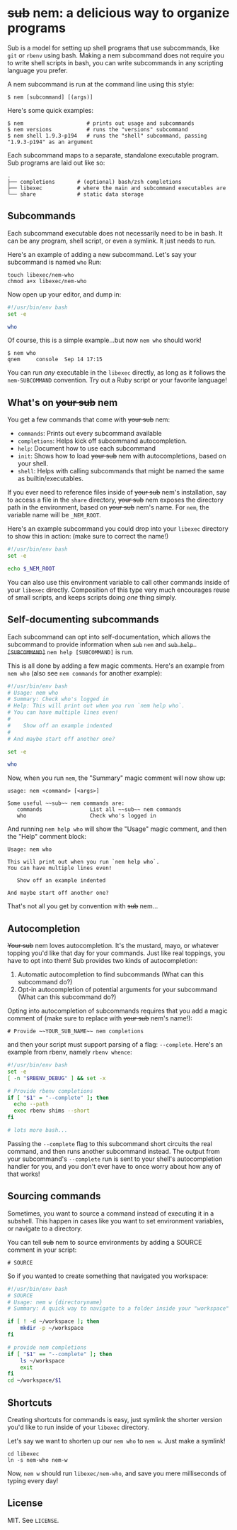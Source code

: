 # ~~sub~~ nem: a delicious way to organize programs

Sub is a model for setting up shell programs that use subcommands, like `git` or `rbenv` using bash. Making a nem subcommand does not require you to write shell scripts in bash, you can write subcommands in any scripting language you prefer.

A nem subcommand is run at the command line using this style:

    $ nem [subcommand] [(args)]

Here's some quick examples:

    $ nem                    # prints out usage and subcommands
    $ nem versions           # runs the "versions" subcommand
    $ nem shell 1.9.3-p194   # runs the "shell" subcommand, passing "1.9.3-p194" as an argument

Each subcommand maps to a separate, standalone executable program. Sub programs are laid out like so:

    .
    ├── completions       # (optional) bash/zsh completions
    ├── libexec           # where the main and subcommand executables are
    └── share             # static data storage

## Subcommands

Each subcommand executable does not necessarily need to be in bash. It can be any program, shell script, or even a symlink. It just needs to run.

Here's an example of adding a new subcommand. Let's say your subcommand is named `who` Run:

    touch libexec/nem-who
    chmod a+x libexec/nem-who

Now open up your editor, and dump in:

``` bash
#!/usr/bin/env bash
set -e

who
```

Of course, this is a simple example...but now `nem who` should work!

    $ nem who
    qnem     console  Sep 14 17:15 

You can run *any* executable in the `libexec` directly, as long as it follows the `nem-SUBCOMMAND` convention. Try out a Ruby script or your favorite language!

## What's on ~~your sub~~ nem

You get a few commands that come with ~~your sub~~ nem:

* `commands`: Prints out every subcommand available
* `completions`: Helps kick off subcommand autocompletion.
* `help`: Document how to use each subcommand
* `init`: Shows how to load ~~your sub~~ nem with autocompletions, based on your shell.
* `shell`: Helps with calling subcommands that might be named the same as builtin/executables.

If you ever need to reference files inside of ~~your sub~~ nem's installation, say to access a file in the `share` directory, ~~your sub~~ nem exposes the directory path in the environment, based on ~~your sub~~ nem's name. For `nem`, the variable name will be `_NEM_ROOT`.

Here's an example subcommand you could drop into your `libexec` directory to show this in action: (make sure to correct the name!)

``` bash
#!/usr/bin/env bash
set -e

echo $_NEM_ROOT
```

You can also use this environment variable to call other commands inside of your `libexec` directly. Composition of this type very much encourages reuse of small scripts, and keeps scripts doing *one* thing simply.

## Self-documenting subcommands

Each subcommand can opt into self-documentation, which allows the subcommand to provide information when ~~`sub`~~ `nem` and ~~`sub help [SUBCOMMAND]`~~ `nem help [SUBCOMMAND]` is run.

This is all done by adding a few magic comments. Here's an example from `nem who` (also see `nem commands` for another example):

``` bash
#!/usr/bin/env bash
# Usage: nem who
# Summary: Check who's logged in
# Help: This will print out when you run `nem help who`.
# You can have multiple lines even!
#
#    Show off an example indented
#
# And maybe start off another one?

set -e

who
```

Now, when you run `nem`, the "Summary" magic comment will now show up:

    usage: nem <command> [<args>]

    Some useful ~~sub~~ nem commands are:
       commands               List all ~~sub~~ nem commands
       who                    Check who's logged in

And running `nem help who` will show the "Usage" magic comment, and then the "Help" comment block:

    Usage: nem who

    This will print out when you run `nem help who`.
    You can have multiple lines even!

       Show off an example indented

    And maybe start off another one?

That's not all you get by convention with ~~sub~~ nem...

## Autocompletion

~~Your sub~~ nem loves autocompletion. It's the mustard, mayo, or whatever topping you'd like that day for your commands. Just like real toppings, you have to opt into them! Sub provides two kinds of autocompletion:

1. Automatic autocompletion to find subcommands (What can this subcommand do?)
2. Opt-in autocompletion of potential arguments for your subcommand (What can this subcommand do?)

Opting into autocompletion of subcommands requires that you add a magic comment of (make sure to replace with ~~your sub~~ nem's name!):

    # Provide ~~YOUR_SUB_NAME~~ nem completions

and then your script must support parsing of a flag: `--complete`. Here's an example from rbenv, namely `rbenv whence`:

``` bash
#!/usr/bin/env bash
set -e
[ -n "$RBENV_DEBUG" ] && set -x

# Provide rbenv completions
if [ "$1" = "--complete" ]; then
  echo --path
  exec rbenv shims --short
fi

# lots more bash...
```

Passing the `--complete` flag to this subcommand short circuits the real command, and then runs another subcommand instead. The output from your subcommand's `--complete` run is sent to your shell's autocompletion handler for you, and you don't ever have to once worry about how any of that works!

## Sourcing commands

Sometimes, you want to source a command instead of executing it in a
subshell. This happen in cases like you want to set environment
variables, or navigate to a directory.

You can tell ~~sub~~ nem to source environments by adding a SOURCE comment in your script:

    # SOURCE

So if you wanted to create something that navigated you workspace:

``` bash
#!/usr/bin/env bash
# SOURCE
# Usage: nem w {directoryname}
# Summary: A quick way to navigate to a folder inside your "workspace" location. 

if [ ! -d ~/workspace ]; then
    mkdir -p ~/workspace
fi

# provide nem completions
if [ "$1" == "--complete" ]; then  
    ls ~/workspace
    exit
fi
cd ~/workspace/$1
```

## Shortcuts

Creating shortcuts for commands is easy, just symlink the shorter version you'd like to run inside of your `libexec` directory.

Let's say we want to shorten up our `nem who` to `nem w`. Just make a symlink!

    cd libexec
    ln -s nem-who nem-w

Now, `nem w` should run `libexec/nem-who`, and save you mere milliseconds of typing every day!

## License

MIT. See `LICENSE`.
